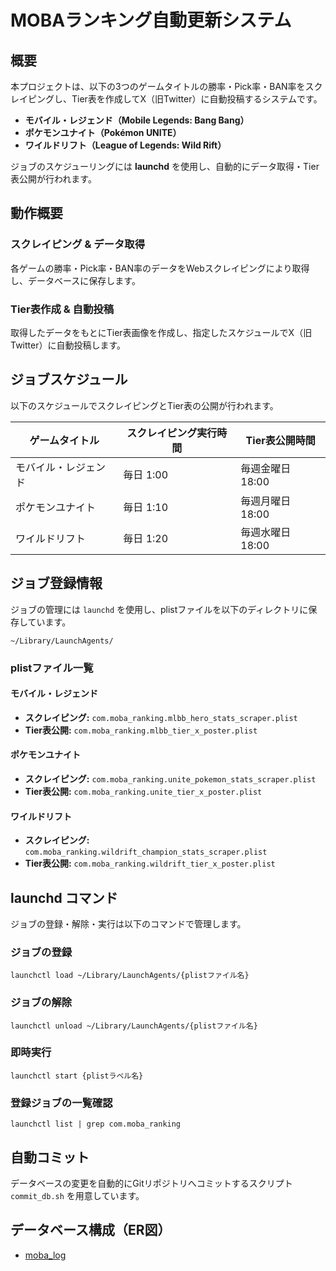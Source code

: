 # MOBAランキング自動更新システム

## 概要
本プロジェクトは、以下の3つのゲームタイトルの勝率・Pick率・BAN率をスクレイピングし、Tier表を作成してX（旧Twitter）に自動投稿するシステムです。

- **モバイル・レジェンド（Mobile Legends: Bang Bang）**
- **ポケモンユナイト（Pokémon UNITE）**
- **ワイルドリフト（League of Legends: Wild Rift）**

ジョブのスケジューリングには **launchd** を使用し、自動的にデータ取得・Tier表公開が行われます。

## 動作概要
### スクレイピング & データ取得
各ゲームの勝率・Pick率・BAN率のデータをWebスクレイピングにより取得し、データベースに保存します。

### Tier表作成 & 自動投稿
取得したデータをもとにTier表画像を作成し、指定したスケジュールでX（旧Twitter）に自動投稿します。

## ジョブスケジュール
以下のスケジュールでスクレイピングとTier表の公開が行われます。

| ゲームタイトル | スクレイピング実行時間 | Tier表公開時間 |
|----------------|----------------|----------------|
| モバイル・レジェンド | 毎日 1:00 | 毎週金曜日 18:00 |
| ポケモンユナイト | 毎日 1:10 | 毎週月曜日 18:00 |
| ワイルドリフト | 毎日 1:20 | 毎週水曜日 18:00 |

## ジョブ登録情報
ジョブの管理には `launchd` を使用し、plistファイルを以下のディレクトリに保存しています。

```
~/Library/LaunchAgents/
```

### plistファイル一覧
#### モバイル・レジェンド
- **スクレイピング:** `com.moba_ranking.mlbb_hero_stats_scraper.plist`
- **Tier表公開:** `com.moba_ranking.mlbb_tier_x_poster.plist`

#### ポケモンユナイト
- **スクレイピング:** `com.moba_ranking.unite_pokemon_stats_scraper.plist`
- **Tier表公開:** `com.moba_ranking.unite_tier_x_poster.plist`

#### ワイルドリフト
- **スクレイピング:** `com.moba_ranking.wildrift_champion_stats_scraper.plist`
- **Tier表公開:** `com.moba_ranking.wildrift_tier_x_poster.plist`

## launchd コマンド
ジョブの登録・解除・実行は以下のコマンドで管理します。

### ジョブの登録
```
launchctl load ~/Library/LaunchAgents/{plistファイル名}
```

### ジョブの解除
```
launchctl unload ~/Library/LaunchAgents/{plistファイル名}
```

### 即時実行
```
launchctl start {plistラベル名}
```

### 登録ジョブの一覧確認
```
launchctl list | grep com.moba_ranking
```

## 自動コミット
データベースの変更を自動的にGitリポジトリへコミットするスクリプト `commit_db.sh` を用意しています。

## データベース構成（ER図）

- [moba_log](docs/er_moba_log.md)
